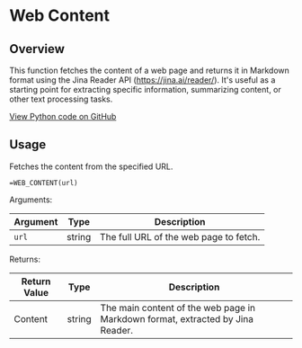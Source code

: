 # Web Content

## Overview

This function fetches the content of a web page and returns it in Markdown format using the Jina Reader API (https://jina.ai/reader/). It's useful as a starting point for extracting specific information, summarizing content, or other text processing tasks.

[View Python code on GitHub](https://github.com/boardflare/python-functions/blob/main/files/text/web_content/web_content.py)

## Usage

Fetches the content from the specified URL.

```excel
=WEB_CONTENT(url)
```

Arguments:

| Argument | Type   | Description                                  |
|----------|--------|----------------------------------------------|
| `url`    | string | The full URL of the web page to fetch.       |

Returns:

| Return Value | Type   | Description                                                                    |
|--------------|--------|--------------------------------------------------------------------------------|
| Content      | string | The main content of the web page in Markdown format, extracted by Jina Reader. |